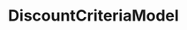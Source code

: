 ---
title: DiscountCriteriaModel
description: "GetCandy\\Api\\Core\\Discounts\\Models\\DiscountCriteriaModel"
---